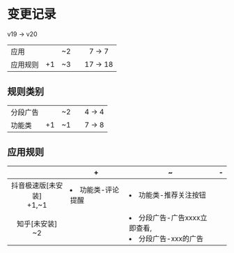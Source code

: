 # 变更记录

v19 -> v20

||||||
|-|:-:|:-:|:-:|:-:|
|应用||~2||7 -> 7|
|应用规则|+1|~3||17 -> 18|

## 规则类别

||||||
|-|:-:|:-:|:-:|:-:|
|分段广告||~2||4 -> 4|
|功能类|+1|~1||7 -> 8|

## 应用规则

||+|~|-|
|:-:|-|-|-|
|抖音极速版[未安装]<br>+1,~1|<li>功能类-评论提醒|<li>功能类-推荐关注按钮||
|知乎[未安装]<br>~2||<li>分段广告-广告xxxx立即查看,<li>分段广告-xxx的广告||
